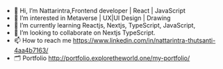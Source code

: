 - 👋 Hi, I’m Nattarintra,Frontend developer | React | JavaScript 
- 👀 I’m interested in Metaverse | UX|UI Design | Drawing
- 🌱 I’m currently learning Reactjs, Nextjs, TypeScript, JavaScript, 
- 💞️ I’m looking to collaborate on Nextjs TypeScript.
- 📫 How to reach me https://www.linkedin.com/in/nattarintra-thutsanti-4aa4b7163/
- 🗂️ Portfolio http://portfolio.exploretheworld.one/my-portfolio/

<!---
Nattarintra/Nattarintra is a ✨ special ✨ repository because its `README.md` (this file) appears on your GitHub profile.
You can click the Preview link to take a look at your changes.
--->
